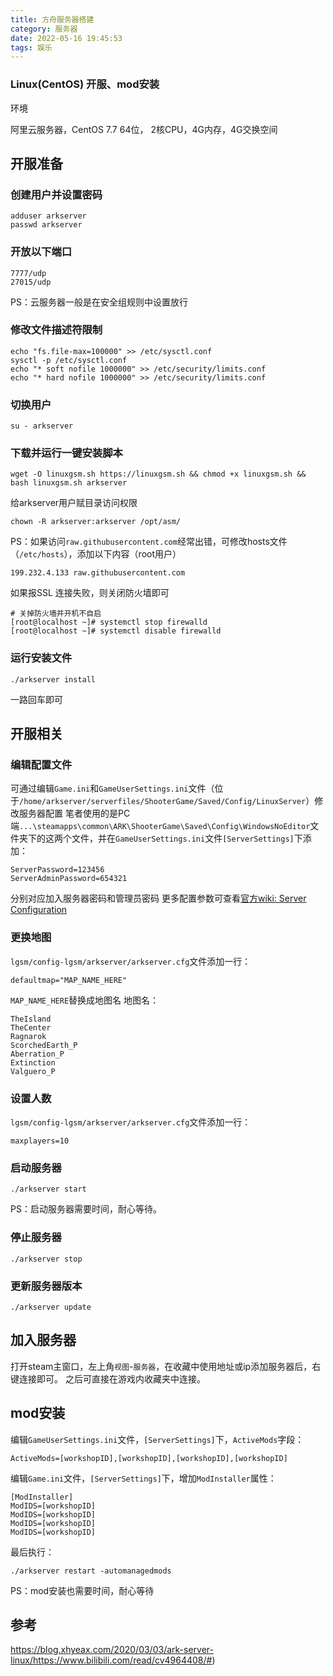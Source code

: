 ```yaml
---
title: 方舟服务器搭建
category: 服务器
date: 2022-05-16 19:45:53
tags: 娱乐
---
```


### Linux(CentOS) 开服、mod安装

环境

阿里云服务器，CentOS 7.7 64位， 2核CPU，4G内存，4G交换空间

## 开服准备

### 创建用户并设置密码

```undefined
adduser arkserver
passwd arkserver
```

### 开放以下端口

```undefined
7777/udp
27015/udp
```

PS：云服务器一般是在安全组规则中设置放行

### 修改文件描述符限制

```undefined
echo "fs.file-max=100000" >> /etc/sysctl.conf
sysctl -p /etc/sysctl.conf
echo "* soft nofile 1000000" >> /etc/security/limits.conf
echo "* hard nofile 1000000" >> /etc/security/limits.conf
```

### 切换用户

```undefined
su - arkserver
```

### 下载并运行一键安装脚本

```undefined
wget -O linuxgsm.sh https://linuxgsm.sh && chmod +x linuxgsm.sh && bash linuxgsm.sh arkserver
```

给arkserver用户赋目录访问权限

```
chown -R arkserver:arkserver /opt/asm/
```

PS：如果访问`raw.githubusercontent.com`经常出错，可修改hosts文件（`/etc/hosts`），添加以下内容（root用户）

```undefined
199.232.4.133 raw.githubusercontent.com
```

如果报SSL 连接失败，则关闭防火墙即可

```
# 关掉防火墙并开机不自启
[root@localhost ~]# systemctl stop firewalld
[root@localhost ~]# systemctl disable firewalld
```

### 运行安装文件

```undefined
./arkserver install
```

一路回车即可

## 开服相关

### 编辑配置文件

可通过编辑`Game.ini`和`GameUserSettings.ini`文件（位于`/home/arkserver/serverfiles/ShooterGame/Saved/Config/LinuxServer`）修改服务器配置 笔者使用的是PC端`...\steamapps\common\ARK\ShooterGame\Saved\Config\WindowsNoEditor`文件夹下的这两个文件，并在`GameUserSettings.ini`文件`[ServerSettings]`下添加：

```undefined
ServerPassword=123456
ServerAdminPassword=654321
```

分别对应加入服务器密码和管理员密码 更多配置参数可查看[官方wiki: Server Configuration](https://www.bilibili.com/read/cv4964408/#)

### 更换地图

`lgsm/config-lgsm/arkserver/arkserver.cfg`文件添加一行：

```undefined
defaultmap="MAP_NAME_HERE"
```

`MAP_NAME_HERE`替换成地图名 地图名：

```undefined
TheIsland
TheCenter
Ragnarok
ScorchedEarth_P
Aberration_P
Extinction
Valguero_P
```

### 设置人数

`lgsm/config-lgsm/arkserver/arkserver.cfg`文件添加一行：

```undefined
maxplayers=10
```

### 启动服务器

```undefined
./arkserver start
```

PS：启动服务器需要时间，耐心等待。

### 停止服务器

```undefined
./arkserver stop
```

### 更新服务器版本

```undefined
./arkserver update
```

## 加入服务器

打开steam主窗口，左上角`视图`-`服务器`，在收藏中使用地址或ip添加服务器后，右键连接即可。 之后可直接在游戏内收藏夹中连接。

## mod安装

编辑`GameUserSettings.ini`文件，`[ServerSettings]`下，`ActiveMods`字段：

```undefined
ActiveMods=[workshopID],[workshopID],[workshopID],[workshopID]
```

编辑`Game.ini`文件，`[ServerSettings]`下，增加`ModInstaller`属性：

```undefined
[ModInstaller]
ModIDS=[workshopID]
ModIDS=[workshopID]
ModIDS=[workshopID]
ModIDS=[workshopID]
```

最后执行：

```undefined
./arkserver restart -automanagedmods
```

PS：mod安装也需要时间，耐心等待

## 参考

https://blog.xhyeax.com/2020/03/03/ark-server-linux/https://www.bilibili.com/read/cv4964408/#)